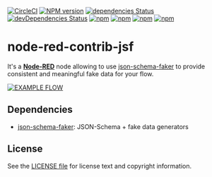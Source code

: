 [![CircleCI](https://img.shields.io/circleci/project/github/ymedlop/node-red-contrib-jsf.svg)](https://circleci.com/gh/ymedlop/node-red-contrib-jsf/tree/master)
[![NPM version](https://badge.fury.io/js/node-red-contrib-jsf.svg)](http://badge.fury.io/js/node-red-contrib-jsf)
[![dependencies Status](https://david-dm.org/ymedlop/node-red-contrib-jsf/status.svg)](https://david-dm.org/ymedlop/node-red-contrib-jsf)
[![devDependencies Status](https://david-dm.org/ymedlop/node-red-contrib-jsf/dev-status.svg)](https://david-dm.org/ymedlop/node-red-contrib-jsf?type=dev)
[![npm](https://img.shields.io/npm/dw/node-red-contrib-jsf.svg)](https://www.npmjs.com/package/node-red-contrib-jsf)
[![npm](https://img.shields.io/npm/dm/node-red-contrib-jsf.svg)](https://www.npmjs.com/package/node-red-contrib-jsf)
[![npm](https://img.shields.io/npm/dy/node-red-contrib-jsf.svg)](https://www.npmjs.com/package/node-red-contrib-jsf)
[![npm](https://img.shields.io/npm/dt/node-red-contrib-jsf.svg)](https://www.npmjs.com/package/node-red-contrib-jsf)

node-red-contrib-jsf
===================

It's  a [**Node-RED**](http://nodered.org/) node allowing to use [json-schema-faker](https://github.com/json-schema-faker/json-schema-faker) to provide consistent and meaningful fake data for your flow.

[![EXAMPLE FLOW](https://i.imgur.com/DYCEosX.png)](https://i.imgur.com/DYCEosX.png)

## Dependencies

* [json-schema-faker](https://github.com/json-schema-faker/json-schema-faker): JSON-Schema + fake data generators 

License
-------

See the [LICENSE file](LICENSE) for license text and copyright information.
